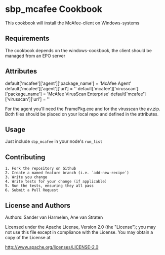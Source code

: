 sbp_mcafee Cookbook
===================
This cookbook will install the McAfee-client on Windows-systems


Requirements
------------
The cookbook depends on the windows-cookbook, the client should be managed from an EPO server


Attributes
----------
default['mcafee']['agent']['package_name']      = 'McAfee Agent'
default['mcafee']['agent']['url']               = ''
default['mcafee']['virusscan']['package_name']  = 'McAfee VirusScan Enterprise'
default['mcafee']['virusscan']['url']           = ''

For the agent you'll need the FramePkg.exe and for the virusscan the av.zip.
Both files should be placed on your local repo and defined in the attributes.


Usage
-----
Just include `sbp_mcafee` in your node's `run_list`


Contributing
------------
	1. Fork the repository on Github
	2. Create a named feature branch (i.e. `add-new-recipe`)
	3. Write you change
	4. Write tests for your change (if applicable)
	5. Run the tests, ensuring they all pass
	6. Submit a Pull Request


License and Authors
-------------------
Authors: Sander van Harmelen, Ane van Straten

Licensed under the Apache License, Version 2.0 (the "License"); you may not use this file except in compliance with the License. You may obtain a copy of the License at

http://www.apache.org/licenses/LICENSE-2.0
